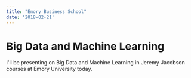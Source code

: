 ```yaml
---
title: "Emory Business School"
date: '2018-02-21'
---
```

# Big Data and Machine Learning
I'll be presenting on Big Data and Machine Learning in Jeremy Jacobson courses at Emory University today. 
